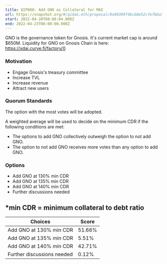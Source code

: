 ```yaml
---
title: QIP088: Add GNO as Collateral for MAI
url: https://snapshot.org/#/qidao.eth/proposal/0x89399f4bcb8e52cfefb6a583003ec8d2ee270972e11c2c1000b9a0244ed90c5a
start: 2022-04-20T08:08:04.000Z
end: 2022-04-23T08:00:00.000Z
---
```

GNO is the governance token for Gnosis. It's current market cap is around $650M. Liquidity for GNO on Gnosis Chain is here: https://xdai.curve.fi/factory/0

### Motivation

* Engage Gnosis's treasury committee
* Increase TVL
* Increase revenue
* Attract new users

### Quorum Standards

The option with the most votes will be adopted.

A weighted average will be used to decide on the minimum CDR if the following conditions are met:

* The options to add GNO collectively outweigh the option to not add GNO.
* The option to not add GNO receives more votes than any option to add GNO.

### Options

* Add GNO at 130% min CDR
* Add GNO at 135% min CDR
* Add GNO at 140% min CDR
* Further discussions needed

*min CDR = minimum collateral to debt ratio
---
| Choices | Score |
| --- | --- |
| Add GNO at 130% min CDR | 51.66% |
| Add GNO at 135% min CDR | 5.51% |
| Add GNO at 140% min CDR | 42.71% |
| Further discussions needed | 0.12% |

